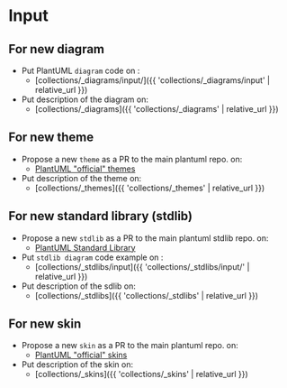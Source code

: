 # Input

## For new diagram

- Put PlantUML `diagram` code on :
  - [collections/_diagrams/input/]({{ 'collections/_diagrams/input' | relative_url }})
- Put description of the diagram on:
  - [collections/_diagrams]({{ 'collections/_diagrams' | relative_url }})

## For new theme

- Propose a new `theme` as a PR to the main plantuml repo. on:
  - [PlantUML "official" themes](https://github.com/plantuml/plantuml/tree/master/themes)
- Put description of the theme on:
  - [collections/_themes]({{ 'collections/_themes' | relative_url }})

## For new standard library (stdlib)

- Propose a new `stdlib` as a PR to the main plantuml stdlib repo. on:
  - [PlantUML Standard Library](https://github.com/plantuml/plantuml-stdlib/tree/master/stdlib)
- Put `stdlib diagram` code example on :
  - [collections/_stdlibs/input]({{ 'collections/_stdlibs/input/' | relative_url }})
- Put description of the sdlib on:
  - [collections/_stdlibs]({{ 'collections/_stdlibs' | relative_url }})

## For new skin

- Propose a new `skin` as a PR to the main plantuml repo. on:
  - [PlantUML "official" skins](https://github.com/plantuml/plantuml/tree/master/skin)
- Put description of the skin on:
  - [collections/_skins]({{ 'collections/_skins' | relative_url }})
